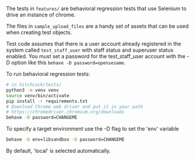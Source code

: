 The tests in `features/` are behavioral regression tests that use Selenium to
drive an instance of chrome.

The files in `sample_upload_files` are a handy set of assets that can be used
when creating test objects.

Test code assumes that there is a user account already registered in the
system called `test_staff_user` with staff status and superuser status enabled. You must set a password for the test_staff_user account with the -D option like this `behave -D password=opensesame`.

To run behavioral regression tests:

``` bash
# in hitchcock/tests/
python3 -m venv venv
source venv/bin/activate
pip install -r requirements.txt
# Download Chrome web driver and put it in your path
# https://chromedriver.chromium.org/downloads
behave -D password=CHANGEME
```

To specify a target environment use the -D flag to set the 'env' variable

``` bash
behave -D env=libsandbox -D password=CHANGEME
```

By default, 'local' is selected automatically.

